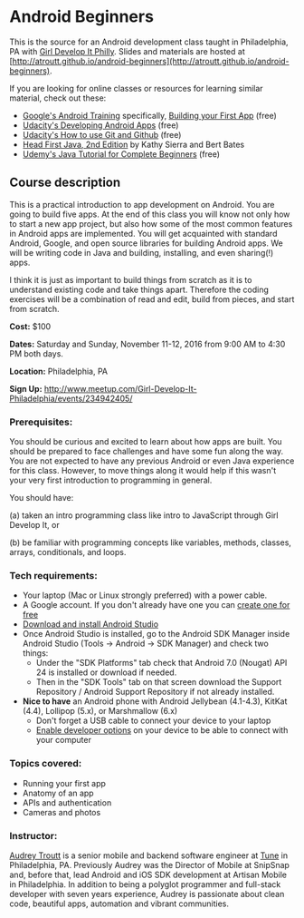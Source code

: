 # Android Beginners

This is the source for an Android development class taught in Philadelphia, PA with [Girl Develop It Philly](http://www.meetup.com/Girl-Develop-It-Philadelphia/). Slides and materials are hosted at [http://atroutt.github.io/android-beginners](http://atroutt.github.io/android-beginners).

If you are looking for online classes or resources for learning similar material, check out these:
* [Google's Android Training](https://developer.android.com/training/index.html) specifically, [Building your First App](https://developer.android.com/training/basics/firstapp/index.html) (free)
* [Udacity's Developing Android Apps](https://www.udacity.com/course/developing-android-apps--ud853) (free)
* [Udacity's How to use Git and Github](https://www.udacity.com/course/how-to-use-git-and-github--ud775) (free)
* [Head First Java, 2nd Edition](http://amzn.com/0596009208) by Kathy Sierra and Bert Bates
* [Udemy's Java Tutorial for Complete Beginners](https://www.udemy.com/java-tutorial/) (free)

## Course description

This is a practical introduction to app development on Android. You are going to build five apps. At the end of this class you will know not only how to start a new app project, but also how some of the most common features in Android apps are implemented. You will get acquainted with standard Android, Google, and open source libraries for building Android apps. We will be writing code in Java and building, installing, and even sharing(!) apps.

I think it is just as important to build things from scratch as it is to understand existing code and take things apart. Therefore the coding exercises will be a combination of read and edit, build from pieces, and start from scratch.

**Cost:** $100

**Dates:** Saturday and Sunday, November 11-12, 2016 from 9:00 AM to 4:30 PM both days.

**Location:** Philadelphia, PA

**Sign Up:** http://www.meetup.com/Girl-Develop-It-Philadelphia/events/234942405/

### Prerequisites:

You should be curious and excited to learn about how apps are built. You should be prepared to face challenges and have some fun along the way. You are not expected to have any previous Android or even Java experience for this class. However, to move things along it would help if this wasn't your very first introduction to programming in general.

You should have:

(a) taken an intro programming class like intro to JavaScript through Girl Develop It, or

(b) be familiar with programming concepts like variables, methods, classes, arrays, conditionals, and loops.


### Tech requirements:

 - Your laptop (Mac or Linux strongly preferred) with a power cable.
 - A Google account. If you don't already have one you can [create one for free](https://accounts.google.com/signup)
 - [Download and install Android Studio](http://developer.android.com/sdk/index.html)
 - Once Android Studio is installed, go to the Android SDK Manager inside Android Studio (Tools -> Android -> SDK Manager) and check two things: 
   - Under the "SDK Platforms" tab check that Android 7.0 (Nougat) API 24 is installed or download if needed.
   - Then in the "SDK Tools" tab on that screen download the Support Repository / Android Support Repository if not already installed.
 - **Nice to have** an Android phone with Android Jellybean (4.1-4.3), KitKat (4.4), Lollipop (5.x), or Marshmallow (6.x)
    - Don't forget a USB cable to connect your device to your laptop
    - [Enable developer options](http://www.androidauthority.com/enable-developer-options-569223/) on your device to be able to connect with your computer

### Topics covered:

 - Running your first app
 - Anatomy of an app
 - APIs and authentication
 - Cameras and photos

### Instructor:

[Audrey Troutt](http://audreytroutt.com/) is a senior mobile and backend software engineer at [Tune](https://www.tune.com/solutions/tune-marketing-console/) in Philadelphia, PA. Previously Audrey was the Director of Mobile at SnipSnap and, before that, lead Android and iOS SDK development at Artisan Mobile in Philadelphia. In addition to being a polyglot programmer and full-stack developer with seven years experience, Audrey is passionate about clean code, beautiful apps, automation and vibrant communities.
